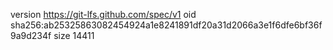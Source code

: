 version https://git-lfs.github.com/spec/v1
oid sha256:ab25325863082454924a1e8241891df20a31d2066a3e1f6dfe6bf36f9a9d234f
size 14411
